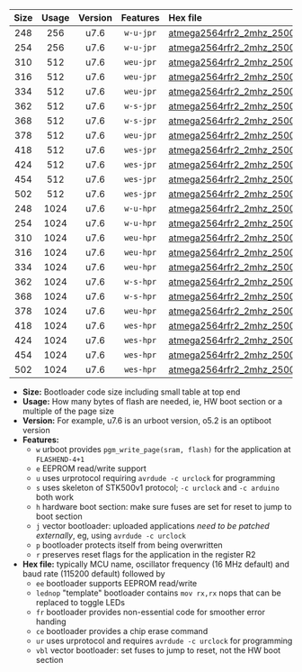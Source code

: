 |Size|Usage|Version|Features|Hex file|
|:-:|:-:|:-:|:-:|:--|
|248|256|u7.6|`w-u-jpr`|[atmega2564rfr2_2mhz_250000bps_ur_vbl.hex](https://raw.githubusercontent.com/stefanrueger/urboot/main/bootloaders/atmega2564rfr2/fcpu_2mhz/250000_bps/atmega2564rfr2_2mhz_250000bps_ur_vbl.hex)|
|254|256|u7.6|`w-u-jpr`|[atmega2564rfr2_2mhz_250000bps_lednop_ur_vbl.hex](https://raw.githubusercontent.com/stefanrueger/urboot/main/bootloaders/atmega2564rfr2/fcpu_2mhz/250000_bps/atmega2564rfr2_2mhz_250000bps_lednop_ur_vbl.hex)|
|310|512|u7.6|`weu-jpr`|[atmega2564rfr2_2mhz_250000bps_ee_ur_vbl.hex](https://raw.githubusercontent.com/stefanrueger/urboot/main/bootloaders/atmega2564rfr2/fcpu_2mhz/250000_bps/atmega2564rfr2_2mhz_250000bps_ee_ur_vbl.hex)|
|316|512|u7.6|`weu-jpr`|[atmega2564rfr2_2mhz_250000bps_ee_lednop_ur_vbl.hex](https://raw.githubusercontent.com/stefanrueger/urboot/main/bootloaders/atmega2564rfr2/fcpu_2mhz/250000_bps/atmega2564rfr2_2mhz_250000bps_ee_lednop_ur_vbl.hex)|
|334|512|u7.6|`weu-jpr`|[atmega2564rfr2_2mhz_250000bps_ee_lednop_fr_ur_vbl.hex](https://raw.githubusercontent.com/stefanrueger/urboot/main/bootloaders/atmega2564rfr2/fcpu_2mhz/250000_bps/atmega2564rfr2_2mhz_250000bps_ee_lednop_fr_ur_vbl.hex)|
|362|512|u7.6|`w-s-jpr`|[atmega2564rfr2_2mhz_250000bps_vbl.hex](https://raw.githubusercontent.com/stefanrueger/urboot/main/bootloaders/atmega2564rfr2/fcpu_2mhz/250000_bps/atmega2564rfr2_2mhz_250000bps_vbl.hex)|
|368|512|u7.6|`w-s-jpr`|[atmega2564rfr2_2mhz_250000bps_lednop_vbl.hex](https://raw.githubusercontent.com/stefanrueger/urboot/main/bootloaders/atmega2564rfr2/fcpu_2mhz/250000_bps/atmega2564rfr2_2mhz_250000bps_lednop_vbl.hex)|
|378|512|u7.6|`weu-jpr`|[atmega2564rfr2_2mhz_250000bps_ee_lednop_fr_ce_ur_vbl.hex](https://raw.githubusercontent.com/stefanrueger/urboot/main/bootloaders/atmega2564rfr2/fcpu_2mhz/250000_bps/atmega2564rfr2_2mhz_250000bps_ee_lednop_fr_ce_ur_vbl.hex)|
|418|512|u7.6|`wes-jpr`|[atmega2564rfr2_2mhz_250000bps_ee_vbl.hex](https://raw.githubusercontent.com/stefanrueger/urboot/main/bootloaders/atmega2564rfr2/fcpu_2mhz/250000_bps/atmega2564rfr2_2mhz_250000bps_ee_vbl.hex)|
|424|512|u7.6|`wes-jpr`|[atmega2564rfr2_2mhz_250000bps_ee_lednop_vbl.hex](https://raw.githubusercontent.com/stefanrueger/urboot/main/bootloaders/atmega2564rfr2/fcpu_2mhz/250000_bps/atmega2564rfr2_2mhz_250000bps_ee_lednop_vbl.hex)|
|454|512|u7.6|`wes-jpr`|[atmega2564rfr2_2mhz_250000bps_ee_lednop_fr_vbl.hex](https://raw.githubusercontent.com/stefanrueger/urboot/main/bootloaders/atmega2564rfr2/fcpu_2mhz/250000_bps/atmega2564rfr2_2mhz_250000bps_ee_lednop_fr_vbl.hex)|
|502|512|u7.6|`wes-jpr`|[atmega2564rfr2_2mhz_250000bps_ee_lednop_fr_ce_vbl.hex](https://raw.githubusercontent.com/stefanrueger/urboot/main/bootloaders/atmega2564rfr2/fcpu_2mhz/250000_bps/atmega2564rfr2_2mhz_250000bps_ee_lednop_fr_ce_vbl.hex)|
|248|1024|u7.6|`w-u-hpr`|[atmega2564rfr2_2mhz_250000bps_ur.hex](https://raw.githubusercontent.com/stefanrueger/urboot/main/bootloaders/atmega2564rfr2/fcpu_2mhz/250000_bps/atmega2564rfr2_2mhz_250000bps_ur.hex)|
|254|1024|u7.6|`w-u-hpr`|[atmega2564rfr2_2mhz_250000bps_lednop_ur.hex](https://raw.githubusercontent.com/stefanrueger/urboot/main/bootloaders/atmega2564rfr2/fcpu_2mhz/250000_bps/atmega2564rfr2_2mhz_250000bps_lednop_ur.hex)|
|310|1024|u7.6|`weu-hpr`|[atmega2564rfr2_2mhz_250000bps_ee_ur.hex](https://raw.githubusercontent.com/stefanrueger/urboot/main/bootloaders/atmega2564rfr2/fcpu_2mhz/250000_bps/atmega2564rfr2_2mhz_250000bps_ee_ur.hex)|
|316|1024|u7.6|`weu-hpr`|[atmega2564rfr2_2mhz_250000bps_ee_lednop_ur.hex](https://raw.githubusercontent.com/stefanrueger/urboot/main/bootloaders/atmega2564rfr2/fcpu_2mhz/250000_bps/atmega2564rfr2_2mhz_250000bps_ee_lednop_ur.hex)|
|334|1024|u7.6|`weu-hpr`|[atmega2564rfr2_2mhz_250000bps_ee_lednop_fr_ur.hex](https://raw.githubusercontent.com/stefanrueger/urboot/main/bootloaders/atmega2564rfr2/fcpu_2mhz/250000_bps/atmega2564rfr2_2mhz_250000bps_ee_lednop_fr_ur.hex)|
|362|1024|u7.6|`w-s-hpr`|[atmega2564rfr2_2mhz_250000bps.hex](https://raw.githubusercontent.com/stefanrueger/urboot/main/bootloaders/atmega2564rfr2/fcpu_2mhz/250000_bps/atmega2564rfr2_2mhz_250000bps.hex)|
|368|1024|u7.6|`w-s-hpr`|[atmega2564rfr2_2mhz_250000bps_lednop.hex](https://raw.githubusercontent.com/stefanrueger/urboot/main/bootloaders/atmega2564rfr2/fcpu_2mhz/250000_bps/atmega2564rfr2_2mhz_250000bps_lednop.hex)|
|378|1024|u7.6|`weu-hpr`|[atmega2564rfr2_2mhz_250000bps_ee_lednop_fr_ce_ur.hex](https://raw.githubusercontent.com/stefanrueger/urboot/main/bootloaders/atmega2564rfr2/fcpu_2mhz/250000_bps/atmega2564rfr2_2mhz_250000bps_ee_lednop_fr_ce_ur.hex)|
|418|1024|u7.6|`wes-hpr`|[atmega2564rfr2_2mhz_250000bps_ee.hex](https://raw.githubusercontent.com/stefanrueger/urboot/main/bootloaders/atmega2564rfr2/fcpu_2mhz/250000_bps/atmega2564rfr2_2mhz_250000bps_ee.hex)|
|424|1024|u7.6|`wes-hpr`|[atmega2564rfr2_2mhz_250000bps_ee_lednop.hex](https://raw.githubusercontent.com/stefanrueger/urboot/main/bootloaders/atmega2564rfr2/fcpu_2mhz/250000_bps/atmega2564rfr2_2mhz_250000bps_ee_lednop.hex)|
|454|1024|u7.6|`wes-hpr`|[atmega2564rfr2_2mhz_250000bps_ee_lednop_fr.hex](https://raw.githubusercontent.com/stefanrueger/urboot/main/bootloaders/atmega2564rfr2/fcpu_2mhz/250000_bps/atmega2564rfr2_2mhz_250000bps_ee_lednop_fr.hex)|
|502|1024|u7.6|`wes-hpr`|[atmega2564rfr2_2mhz_250000bps_ee_lednop_fr_ce.hex](https://raw.githubusercontent.com/stefanrueger/urboot/main/bootloaders/atmega2564rfr2/fcpu_2mhz/250000_bps/atmega2564rfr2_2mhz_250000bps_ee_lednop_fr_ce.hex)|

- **Size:** Bootloader code size including small table at top end
- **Usage:** How many bytes of flash are needed, ie, HW boot section or a multiple of the page size
- **Version:** For example, u7.6 is an urboot version, o5.2 is an optiboot version
- **Features:**
  + `w` urboot provides `pgm_write_page(sram, flash)` for the application at `FLASHEND-4+1`
  + `e` EEPROM read/write support
  + `u` uses urprotocol requiring `avrdude -c urclock` for programming
  + `s` uses skeleton of STK500v1 protocol; `-c urclock` and `-c arduino` both work
  + `h` hardware boot section: make sure fuses are set for reset to jump to boot section
  + `j` vector bootloader: uploaded applications *need to be patched externally*, eg, using `avrdude -c urclock`
  + `p` bootloader protects itself from being overwritten
  + `r` preserves reset flags for the application in the register R2
- **Hex file:** typically MCU name, oscillator frequency (16 MHz default) and baud rate (115200 default) followed by
  + `ee` bootloader supports EEPROM read/write
  + `lednop` "template" bootloader contains `mov rx,rx` nops that can be replaced to toggle LEDs
  + `fr` bootloader provides non-essential code for smoother error handing
  + `ce` bootloader provides a chip erase command
  + `ur` uses urprotocol and requires `avrdude -c urclock` for programming
  + `vbl` vector bootloader: set fuses to jump to reset, not the HW boot section
